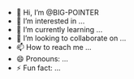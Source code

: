 - 👋 Hi, I’m @BIG-POINTER
- 👀 I’m interested in ...
- 🌱 I’m currently learning ...
- 💞️ I’m looking to collaborate on ...
- 📫 How to reach me ...
- 😄 Pronouns: ...
- ⚡ Fun fact: ...

<!---
BIG-POINTER/BIG-POINTER is a ✨ special ✨ repository because its `README.md` (this file) appears on your GitHub profile.
You can click the Preview link to take a look at your changes.
--->
